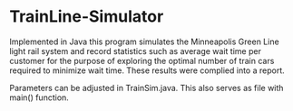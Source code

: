 # TrainLine-Simulator
Implemented in Java this program simulates the Minneapolis Green Line light rail system and record statistics such as average wait time per customer for the purpose of exploring the optimal number of train cars required to minimize wait time. These results were complied into a report.

Parameters can be adjusted in TrainSim.java. This also serves as file with main() function.
